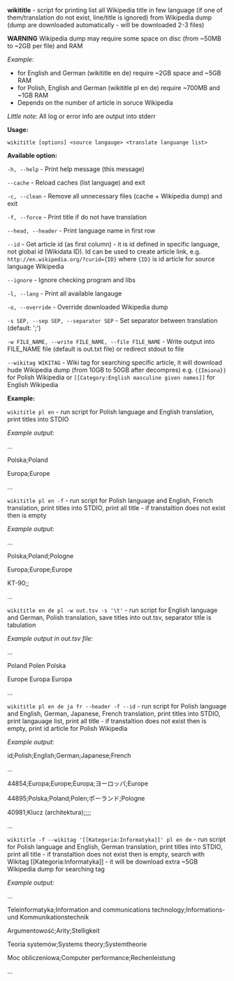 **wikititle** - script for printing list all Wikipedia title in few language (if one of them/translation do not exist, line/title is ignored) from Wikipedia dump (dump are downloaded automatically - will be downloaded 2-3 files)

**WARNING** Wikipedia dump may require some space on disc (from ~50MB to ~2GB per file) and RAM

*Example:*
- for English and German (wikititle en de) require ~2GB space and ~5GB RAM
- for Polish, English and German (wikititle pl en de) require ~700MB and ~1GB RAM
- Depends on the number of article in soruce Wikipedia

*Little note:* All log or error info are output into stderr


**Usage:**

`wikititle [options] <source langauge> <translate languange list>`


**Available option:**

`-h, --help` - Print help message (this message)

`--cache` - Reload caches (list language) and exit

`-c, --clean` -	Remove all unnecessary files (cache + Wikipedia dump) and exit

`-f, --force` - Print title if do not have translation

`--head, --header` - Print language name in first row

`--id` - Get article id (as first column) - it is id defined in specific language, not global id (Wikidata ID). Id can be used to create article link, e.g. `http://en.wikipedia.org/?curid={ID}` where `{ID}` is id article for source language Wikipedia

`--ignore` - Ignore checking program and libs

`-l, --lang` - Print all available langauge

`-o, --override` - Override downloaded Wikipedia dump

`-s SEP, --sep SEP, --separator SEP` - Set separator between translation (default: ';')

`-w FILE_NAME, --write FILE_NAME, --file FILE_NAME` - Write output into FILE_NAME file (default is out.txt file) or redirect stdout to file

`--wikitag WIKITAG` - Wiki tag for searching specific article, it will download hude Wikipedia dump (from 10GB to 50GB after decompres) e.g. `{{Imiona}}` for Polish Wikipedia or `[[Category:English masculine given names]]` for English Wikipedia

**Example:**

`wikititle pl en` - run script for Polish language and English translation, print titles into STDIO

*Example output:*

...

Polska;Poland

Europa;Europe

...


`wikititle pl en -f` - run script for Polish language and English, French translation, print titles into STDIO, print all title - if transtaltion does not exist then is empty

*Example output:*

...

Polska;Poland;Pologne

Europa;Europe;Europe

KT-90;;

...


`wikititle en de pl -w out.tsv -s '\t'` - run script for English language and German, Polish translation, save titles into out.tsv, separator title is tabulation

*Example output in out.tsv file:*

...

Poland	Polen	Polska

Europe	Europa	Europa

...


`wikititle pl en de ja fr --header -f --id` - run script for Polish language and English, German, Japanese, French translation, print titles into STDIO, print langauage list, print all title - if transtaltion does not exist then is empty, print id article for Polish Wikipedia

*Example output:*

id;Polish;English;German;Japanese;French

...

44854;Europa;Europe;Europa;ヨーロッパ;Europe

44895;Polska;Poland;Polen;ポーランド;Pologne

40981;Klucz (architektura);;;;

...


`wikititle -f --wikitag '[[Kategoria:Informatyka]]' pl en de` - run script for Polish language and English, German translation, print titles into STDIO, print all title - if transtaltion does not exist then is empty, search with Wikitag [[Kategoria:Informatyka]] - it will be download extra ~5GB Wikipedia dump for searching tag

*Example output:*

...

Teleinformatyka;Information and communications technology;Informations- und Kommunikationstechnik

Argumentowość;Arity;Stelligkeit

Teoria systemów;Systems theory;Systemtheorie

Moc obliczeniowa;Computer performance;Rechenleistung

...
